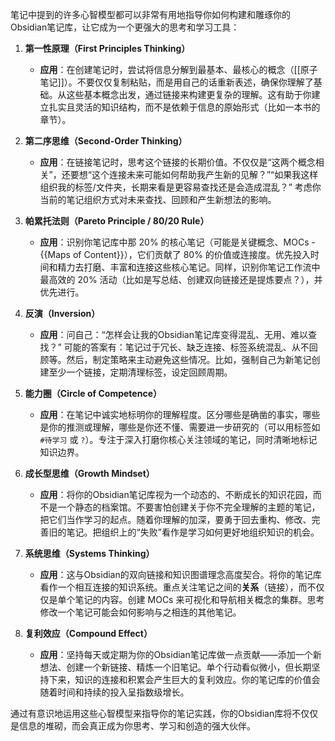 
笔记中提到的许多心智模型都可以非常有用地指导你如何构建和雕琢你的Obsidian笔记库，让它成为一个更强大的思考和学习工具：

1.  **第一性原理（First Principles Thinking）**
    *   **应用**：在创建笔记时，尝试将信息分解到最基本、最核心的概念（[[原子笔记]]）。不要仅仅复制粘贴，而是用自己的话重新表述，确保你理解了基础。从这些基本概念出发，通过链接来构建更复杂的理解。这有助于你建立扎实且灵活的知识结构，而不是依赖于信息的原始形式（比如一本书的章节）。

2.  **第二序思维（Second-Order Thinking）**
    *   **应用**：在链接笔记时，思考这个链接的长期价值。不仅仅是“这两个概念相关”，还要想“这个连接未来可能如何帮助我产生新的见解？”“如果我这样组织我的标签/文件夹，长期来看是更容易查找还是会造成混乱？” 考虑你当前的笔记组织方式对未来查找、回顾和产生新想法的影响。

3.  **帕累托法则（Pareto Principle / 80/20 Rule）**
    *   **应用**：识别你笔记库中那 20% 的核心笔记（可能是关键概念、MOCs - {{Maps of Content}}），它们贡献了 80% 的价值或连接度。优先投入时间和精力去打磨、丰富和连接这些核心笔记。同样，识别你笔记工作流中最高效的 20% 活动（比如是写总结、创建双向链接还是提炼要点？），并优先进行。

4.  **反演（Inversion）**
    *   **应用**：问自己：“怎样会让我的Obsidian笔记库变得混乱、无用、难以查找？” 可能的答案有：笔记过于冗长、缺乏连接、标签系统混乱、从不回顾等。然后，制定策略来主动避免这些情况。比如，强制自己为新笔记创建至少一个链接，定期清理标签，设定回顾周期。

5.  **能力圈（Circle of Competence）**
    *   **应用**：在笔记中诚实地标明你的理解程度。区分哪些是确凿的事实，哪些是你的推测或理解，哪些是你还不懂、需要进一步研究的（可以用标签如 `#待学习` 或 `?`）。专注于深入打磨你核心关注领域的笔记，同时清晰地标记知识边界。

6.  **成长型思维（Growth Mindset）**
    *   **应用**：将你的Obsidian笔记库视为一个动态的、不断成长的知识花园，而不是一个静态的档案馆。不要害怕创建关于你不完全理解的主题的笔记，把它们当作学习的起点。随着你理解的加深，要勇于回去重构、修改、完善旧的笔记。把组织上的“失败”看作是学习如何更好地组织知识的机会。

7.  **系统思维（Systems Thinking）**
    *   **应用**：这与Obsidian的双向链接和知识图谱理念高度契合。将你的笔记库看作一个相互连接的知识系统。重点关注笔记之间的**关系**（链接），而不仅仅是单个笔记的内容。创建 MOCs 来可视化和导航相关概念的集群。思考修改一个笔记可能会如何影响与之相连的其他笔记。

8.  **复利效应（Compound Effect）**
    *   **应用**：坚持每天或定期为你的Obsidian笔记库做一点贡献——添加一个新想法、创建一个新链接、精炼一个旧笔记。单个行动看似微小，但长期坚持下来，知识的连接和积累会产生巨大的复利效应。你的笔记库的价值会随着时间和持续的投入呈指数级增长。

通过有意识地运用这些心智模型来指导你的笔记实践，你的Obsidian库将不仅仅是信息的堆砌，而会真正成为你思考、学习和创造的强大伙伴。